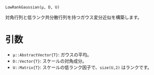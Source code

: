 ```
LowRankGaussian(μ, D, U)
```

対角行列と低ランク共分散行列を持つガウス変分近似を構築します。

# 引数

  * `μ::AbstractVector{T}`: ガウスの平均。
  * `D::Vector{T}`: スケールの対角成分。
  * `U::Matrix{T}`: スケールの低ランク因子で、`size(U,2)` はランクです。
